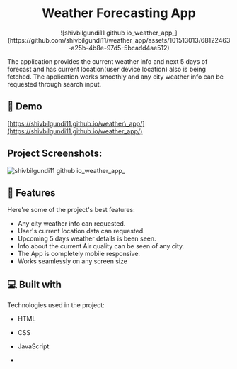 <h1 align="center" id="title">Weather Forecasting App</h1>

<p align="center">![shivbilgundi11 github io_weather_app_](https://github.com/shivbilgundi11/weather_app/assets/101513013/68122463-a25b-4b8e-97d5-5bcadd4ae512)</p>

<p id="description">The application provides the current weather info and next 5 days of forecast and has current location(user device location) also is being fetched. The application works smoothly and any city weather info can be requested through search input.</p>

<h2>🚀 Demo</h2>

[https://shivbilgundi11.github.io/weather\_app/](https://shivbilgundi11.github.io/weather_app/)

<h2>Project Screenshots:</h2>

![shivbilgundi11 github io_weather_app_](https://github.com/shivbilgundi11/weather_app/assets/101513013/68122463-a25b-4b8e-97d5-5bcadd4ae512)


  
  
<h2>🧐 Features</h2>

Here're some of the project's best features:

*   Any city weather info can requested.
*   User's current location data can requested.
*   Upcoming 5 days weather details is been seen.
*   Info about the current Air quality can be seen of any city.
*   The App is completely mobile responsive.
*   Works seamlessly on any screen size

  
  
<h2>💻 Built with</h2>

Technologies used in the project:

*   HTML
*   CSS
*   JavaScript

*   
